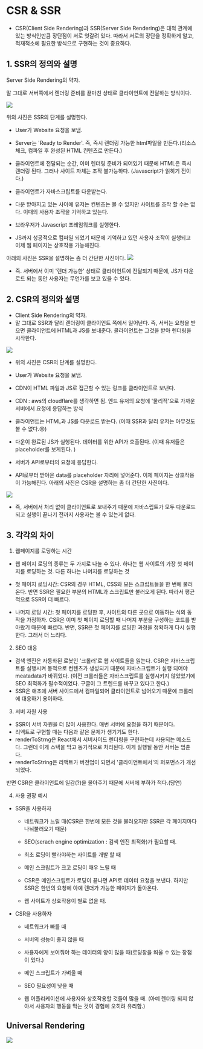 # CSR & SSR

- CSR(Client Side Rendering)과 SSR(Server Side Rendering)은 대척 관계에 있는 방식인만큼 장단점이 서로 엇갈려 있다.
따라서 서로의 장단을 정확하게 알고, 적재적소에 필요한 방식으로 구현하는 것이 중요하다.

## 1. SSR의 정의와 설명
Server Side Rendering의 약자.

말 그대로 서버쪽에서 렌더링 준비를 끝마친 상태로 클라이언트에 전달하는 방식이다.

![](https://velog.velcdn.com/images%2Fvagabondms%2Fpost%2F8c4c7988-c35d-4722-8e78-4c4f4bbb54a5%2Fimage.png)

위의 사진은 SSR의 단계를 설명한다.

- User가 Website 요청을 보냄.
- Server는 'Ready to Render'. 즉, 즉시 렌더링 가능한 html파일을 만든다.(리소스 체크, 컴파일 후 완성된 HTML 컨텐츠로 만든다.)
- 클라이언트에 전달되는 순간, 이미 렌더링 준비가 되어있기 때문에 HTML은 즉시 렌더링 된다. 그러나 사이트 자체는 조작 불가능하다. (Javascript가 읽히기 전이다.)
- 클라이언트가 자바스크립트를 다운받는다.
  
- 다운 받아지고 있는 사이에 유저는 컨텐츠는 볼 수 있지만 사이트를 조작 할 수는 없다. 이때의 사용자 조작을 기억하고 있는다.
- 브라우저가 Javascript 프레임워크를 실행한다.
- JS까지 성공적으로 컴파일 되었기 때문에 기억하고 있던 사용자 조작이 실행되고 이제 웹 페이지는 상호작용 가능해진다.

아래의 사진은 SSR을 설명하는 좀 더 간단한 사진이다.
![](https://velog.velcdn.com/images%2Fvagabondms%2Fpost%2Fe00b0e6c-c4f2-4f25-910c-4fe8dc8c254a%2Fimage.png)

- 즉. 서버에서 이미 '렌더 가능한' 상태로 클라이언트에 전달되기 때문에, JS가 다운로드 되는 동안 사용자는 무언가를 보고 있을 수 있다.


## 2. CSR의 정의와 설명
- Client Side Rendering의 약자.
- 말 그대로 SSR과 달리 렌더링이 클라이언트 쪽에서 일어난다. 즉, 서버는 요청을 받으면 클라이언트에 HTML과 JS를 보내준다. 클라이언트는 그것을 받아 렌더링을 시작한다.

![](https://velog.velcdn.com/images%2Fvagabondms%2Fpost%2F0289f96e-c34d-48a9-b942-eb9376ab43af%2Fimage.png)

- 위의 사진은 CSR의 단계를 설명한다.

- User가 Website 요청을 보냄.
- CDN이 HTML 파일과 JS로 접근할 수 있는 링크를 클라이언트로 보낸다.
- CDN : aws의 cloudflare를 생각하면 됨. 엔드 유저의 요청에 '물리적'으로 가까운 서버에서 요청에 응답하는 방식
- 클라이언트는 HTML과 JS를 다운로드 받는다. (이때 SSR과 달리 유저는 아무것도 볼 수 없다.😡)
- 다운이 완료된 JS가 실행된다. 데이터를 위한 API가 호출된다. (이때 유저들은 placeholder를 보게된다. )
- 서버가 API로부터의 요청에 응답한다.
- API로부터 받아온 data를 placeholder 자리에 넣어준다. 이제 페이지는 상호작용이 가능해진다. 아래의 사진은 CSR을 설명하는 좀 더 간단한 사진이다.

![](https://velog.velcdn.com/images%2Fvagabondms%2Fpost%2Fa7676484-cc71-46af-9e4c-cdc522e2679d%2Fimage.png)

- 즉, 서버에서 처리 없이 클라이언트로 보내주기 때문에 자바스립트가 모두 다운로드 되고 실행이 끝나기 전까지 사용자는 볼 수 있는게 없다.


## 3. 각각의 차이
1) 웹페이지를 로딩하는 시간
- 웹 페이지 로딩의 종류는 두 가지로 나눌 수 있다. 하나는 웹 사이트의 가장 첫 페이지를 로딩하는 것. 다른 하나는 나머지를 로딩하는 것

- 첫 페이지 로딩시간: CSR의 경우 HTML, CSS와 모든 스크립트들을 한 번에 불러온다. 반면 SSR은 필요한 부분의 HTML과 스크립트만 불러오게 된다. 따라서 평균적으로 SSR이 더 빠르다.

- 나머지 로딩 시간: 첫 페이지를 로딩한 후, 사이트의 다른 곳으로 이동하는 식의 동작을 가정하자. CSR은 이미 첫 페이지 로딩할 때 나머지 부분을 구성하는 코드를 받아왔기 때문에 빠르다. 반면, SSR은 첫 페이지를 로딩한 과정을 정확하게 다시 실행한다. 그래서 더 느리다.

2) SEO 대응
- 검색 엔진은 자동화된 로봇인 '크롤러'로 웹 사이트들을 읽는다. CSR은 자바스크립트를 실행시켜 동적으로 컨텐츠가 생성되기 때문에 자바스크립트가 실행 되어야 meatadata가 바뀌었다. (이전 크롤러들은 자바스크립트를 실행시키지 않았었기에 SEO 최적화가 필수적이었다. 구글이 그 트렌드를 바꾸고 있다고 한다.)
- SSR은 애초에 서버 사이드에서 컴파일되어 클라이언트로 넘어오기 때문에 크롤러에 대응하기 용이하다.

3) 서버 자원 사용
- SSR이 서버 자원을 더 많이 사용한다. 매번 서버에 요청을 하기 때문이다.
- 리엑트로 구현할 때는 다음과 같은 문제가 생기기도 한다. 
- renderToStrng은 React에서 서버사이드 렌더링을 구현하는데 사용되는 메소드다. 그런데 이게 스택을 막고 동기적으로 처리된다. 이게 실행될 동안 서버는 멈춘다. 
- renderToString은 리액트가 버전업이 되면서 '클라이언트에서'의 퍼포먼스가 개선되었다.

반면 CSR은 클라이언트에 일감(?)을 몰아주기 때문에 서버에 부하가 적다.(당연)


4. 사용 권장 예시
- SSR을 사용하자
   - 네트워크가 느릴 때(CSR은 한번에 모든 것을 불러오지만 SSR은 각 페이지마다 나눠불러오기 때문)
   - SEO(serach engine optimization : 검색 엔진 최적화)가 필요할 때.
   - 최초 로딩이 빨라야하는 사이트를 개발 할 때
  
   - 메인 스크립트가 크고 로딩이 매우 느릴 때
   - CSR은 메인스크립트가 로딩이 끝나면 API로 데이터 요청을 보낸다. 하지만 SSR은 한번의 요청에 아예 렌더가 가능한 페이지가 돌아온다.
   - 웹 사이트가 상호작용이 별로 없을 때.
- CSR을 사용하자
   - 네트워크가 빠를 때
   - 서버의 성능이 좋지 않을 때
   - 사용자에게 보여줘야 하는 데이터의 양이 많을 때(로딩창을 띄울 수 있는 장점이 있다.)
   - 메인 스크립트가 가벼울 때
  
   - SEO 필요성이 낮을 때
   - 웹 어플리케이션에 사용자와 상호작용할 것들이 많을 때. (아예 렌더링 되지 않아서 사용자의 행동을 막는 것이 경험에 오히려 유리함.)

## Universal Rendering
![](https://img1.daumcdn.net/thumb/R1280x0/?scode=mtistory2&fname=https%3A%2F%2Fblog.kakaocdn.net%2Fdn%2FwZP2P%2Fbtri8sFtotN%2FqXuLyf4RfU42J7wakUMJNK%2Fimg.jpg)